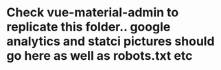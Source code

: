 # Check vue-material-admin to replicate this folder.. google analytics and statci pictures should go here as well as robots.txt etc